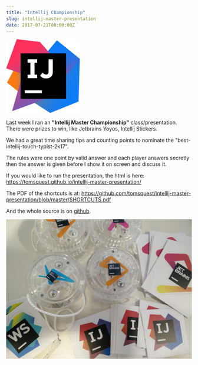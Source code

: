 ```yaml
---
title: "Intellij Championship"
slug: intellij-master-presentation
date: 2017-07-21T00:00:00Z
---
```


![intellij logo](/assets/images/posts/intellij.png)

Last week I ran an **"Intellij Master Championship"** class/presentation. There were prizes to win, like Jetbrains Yoyos, Intellij Stickers.

We had a great time sharing tips and counting points to nominate the "best-intellij-touch-typist-2k17".

The rules were one point by valid answer and each player answers secretly then the answer is given before I show it on screen and discuss it.

If you would like to run the presentation, the html is here: https://tomsquest.github.io/intellij-master-presentation/

The PDF of the shortcuts is at: https://github.com/tomsquest/intellij-master-presentation/blob/master/SHORTCUTS.pdf

And the whole source is on [github](https://github.com/tomsquest/intellij-master-presentation).

![intellij logo](/assets/images/posts/intellij-master-swag.png)

